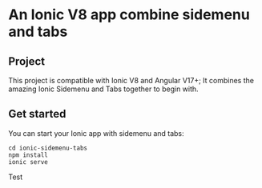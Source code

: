 # An Ionic V8 app combine sidemenu and tabs

## Project

This project is compatible with Ionic V8 and Angular V17+;
It combines the amazing Ionic Sidemenu and Tabs together to begin with.

## Get started

You can start your Ionic app with sidemenu and tabs:

```
cd ionic-sidemenu-tabs
npm install
ionic serve
```
Test
